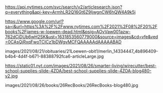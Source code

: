 https://api.nytimes.com/svc/search/v2/articlesearch.json?q=everything&api-key=ArmhLR2Q16Gt6Z9IjwgnCW6hQW4A9k5j

https://www.google.com/url?sa=i&url=https%3A%2F%2Fwww.nytimes.com%2F2021%2F08%2F20%2Fbooks%2Fjames-w-loewen-dead.html&psig=AOvVaw001azw-762dCjDUb6wH2SK&ust=1631853560779000&source=images&cd=vfe&ved=0CAsQjRxqFwoTCICz1bDWgvMCFQAAAAAdAAAAABAD

images/2021/08/21/obituaries/21Loewen-obit1/merlin_14334447_4b896409-b4b4-4d4f-b671-88388792fca6-articleLarge.jpg

https://static01.nyt.com/images/2021/08/26/smarter-living/wirecutter/best-school-supplies-slide-4ZOA/best-school-supplies-slide-4ZOA-blog480-v2.jpg

images/2021/08/26/books/26RecBooks/26RecBooks-blog480.jpg
